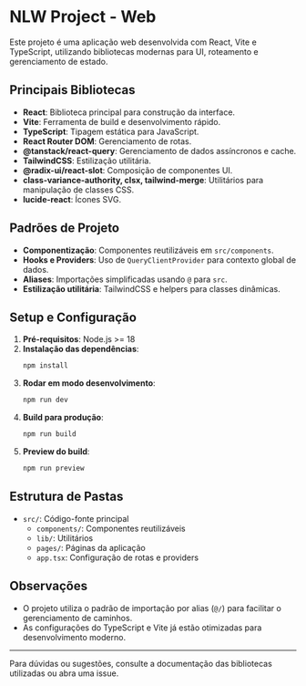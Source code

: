 # NLW Project - Web

Este projeto é uma aplicação web desenvolvida com React, Vite e TypeScript, utilizando bibliotecas modernas para UI, roteamento e gerenciamento de estado.

## Principais Bibliotecas
- **React**: Biblioteca principal para construção da interface.
- **Vite**: Ferramenta de build e desenvolvimento rápido.
- **TypeScript**: Tipagem estática para JavaScript.
- **React Router DOM**: Gerenciamento de rotas.
- **@tanstack/react-query**: Gerenciamento de dados assíncronos e cache.
- **TailwindCSS**: Estilização utilitária.
- **@radix-ui/react-slot**: Composição de componentes UI.
- **class-variance-authority, clsx, tailwind-merge**: Utilitários para manipulação de classes CSS.
- **lucide-react**: Ícones SVG.

## Padrões de Projeto
- **Componentização**: Componentes reutilizáveis em `src/components`.
- **Hooks e Providers**: Uso de `QueryClientProvider` para contexto global de dados.
- **Aliases**: Importações simplificadas usando `@` para `src`.
- **Estilização utilitária**: TailwindCSS e helpers para classes dinâmicas.

## Setup e Configuração
1. **Pré-requisitos**: Node.js >= 18
2. **Instalação das dependências**:
   ```sh
   npm install
   ```
3. **Rodar em modo desenvolvimento**:
   ```sh
   npm run dev
   ```
4. **Build para produção**:
   ```sh
   npm run build
   ```
5. **Preview do build**:
   ```sh
   npm run preview
   ```

## Estrutura de Pastas
- `src/`: Código-fonte principal
  - `components/`: Componentes reutilizáveis
  - `lib/`: Utilitários
  - `pages/`: Páginas da aplicação
  - `app.tsx`: Configuração de rotas e providers

## Observações
- O projeto utiliza o padrão de importação por alias (`@/`) para facilitar o gerenciamento de caminhos.
- As configurações do TypeScript e Vite já estão otimizadas para desenvolvimento moderno.

---

Para dúvidas ou sugestões, consulte a documentação das bibliotecas utilizadas ou abra uma issue.
